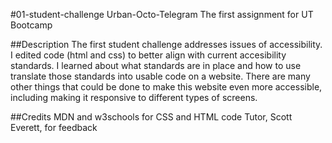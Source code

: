 #01-student-challenge Urban-Octo-Telegram
The first assignment for UT Bootcamp

##Description
The first student challenge addresses issues of accessibility. I edited code (html and css) to better align with current accesibility standards. I learned about what standards are in place and how to use translate those standards into usable code on a website. There are many other things that could be done to make this website even more accessible, including making it responsive to different types of screens.

##Credits
MDN and w3schools for CSS and HTML code Tutor, Scott Everett, for feedback
